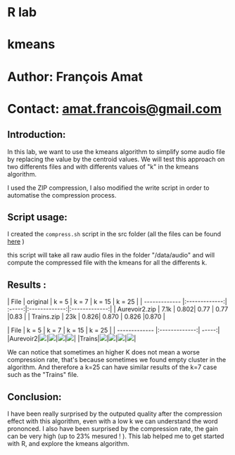 # R lab
# kmeans
# Author: François Amat
# Contact: amat.francois@gmail.com

## Introduction:
In this lab, we want to use the kmeans algorithm to simplify some audio file by replacing the value by the centroid values.
We will test this approach on two differents files and with differents values of "k" in the kmeans algorithm.

I used the ZIP compression, I also modified the write script in order to automatise the compression process.

## Script usage:

I created the `compress.sh` script in the src folder (all the files can be found [here](https://github.com/Fran-cois/data_and_knowledge/tree/master/machine_learning/labs/TP-R-package/src) )

this script will take all raw audio files in the folder "/data/audio"  and will compute the compressed file with the kmeans for all the differents k.
## Results :

| File         | original        |  k = 5 |  k = 7 |  k = 15 |  k = 25 |
| ------------- |:-------------:| :-----:|:-------------:|:-------------:|
| Aurevoir2.zip   | 7.1k | 0.802| 0.77 | 0.77 |0.83 |
| Trains.zip      | 23k  |  0.826| 0.870 | 0.826 |0.870 |


| File         |  k = 5 |  k = 7 |  k = 15 |  k = 25 |
| ------------- |:-------------:| -----:|
|Aurevoir2|![](src/data/out/aurevoir2_5_.png)|![](src/data/out/aurevoir2_7_.png)|![](src/data/out/aurevoir2_15_.png)|![](src/data/out/aurevoir2_25_.png)|
|Trains|![](src/data/out/trains_5_.png)|![](src/data/out/trains_7_.png)|![](src/data/out/trains_15_.png)|![](src/data/out/trains_25_.png)|


We can notice that sometimes an higher K does not mean a worse compression rate, that's because sometimes we found empty cluster in the algorithm. And therefore a k=25 can have similar results of the k=7 case such as the "Trains" file.

## Conclusion:

I have been really surprised by the outputed quality after the compression effect with this algorithm, even with a low k we can understand the word prononced.
I also have been surprised by the compression rate, the gain can be very high (up to 23% mesured ! ).
This lab helped me to get started with R, and explore the kmeans algorithm.

